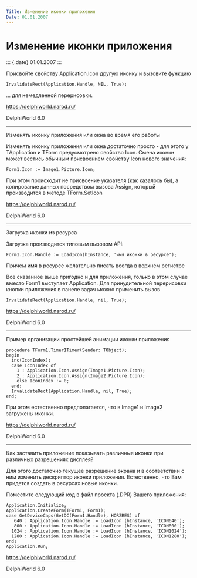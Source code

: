 ```yaml
---
Title: Изменение иконки приложения
Date: 01.01.2007
---
```


Изменение иконки приложения
===========================

::: {.date}
01.01.2007
:::

Присвойте свойству Application.Icon другую иконку и вызовите функцию

    InvalidateRect(Application.Handle, NIL, True); 

\... для немедленной перерисовки.

<https://delphiworld.narod.ru/>

DelphiWorld 6.0

------------------------------------------------------------------------

Изменять иконку приложения или окна во время его работы

Изменять иконку приложения или окна достаточно просто - для этого у
TApplication и TForm предусмотрено свойство Icon. Смена иконки может
вестись обычным присвоением свойству Icon нового значения:

    Form1.Icon := Image1.Picture.Icon;

При этом происходит не присвоение указателя (как казалось бы), а
копирование данных посредством вызова Assign, который производится в
методе TForm.SetIcon

<https://delphiworld.narod.ru/>

DelphiWorld 6.0

------------------------------------------------------------------------

Загрузка иконки из ресурса

Загрузка производится типовым вызовом API:

    Form1.Icon.Handle := LoadIcon(hInstance, 'имя иконки в ресурсе');

Причем имя в ресурсе желательно писать всегда в верхнем регистре

Все сказанное выше пригодно и для приложения, только в этом случае
вместо Form1 выступает Application. Для принудительной перерисовки
кнопки приложения в панеле задач можно применить вызов

    InvalidateRect(Application.Handle, nil, True);

<https://delphiworld.narod.ru/>

DelphiWorld 6.0

------------------------------------------------------------------------

Пример организации простейшей анимации иконки приложения

    procedure TForm1.Timer1Timer(Sender: TObject);
    begin
      inc(IconIndex);
      case IconIndex of
        1 : Application.Icon.Assign(Image1.Picture.Icon);
        2 : Application.Icon.Assign(Image2.Picture.Icon);
        else IconIndex := 0;
      end;
      InvalidateRect(Application.Handle, nil, True);
    end;

При этом естественно предполагается, что в Image1 и Image2 загружены
иконки.

<https://delphiworld.narod.ru/>

DelphiWorld 6.0

------------------------------------------------------------------------

Как заставить приложение показывать различные иконки при различных
разрешениях дисплея?

Для этого достаточно текущее разрешение экрана и в соответствии с ним
изменить дескриптор иконки приложения. Естественно, что Вам придется
создать в ресурсах новые иконки.

Поместите следующий код в файл проекта (.DPR) Вашего приложения:

    Application.Initialize;
    Application.CreateForm(TForm1, Form1);
    case GetDeviceCaps(GetDC(Form1.Handle), HORZRES) of
       640 : Application.Icon.Handle := LoadIcon (hInstance, 'ICON640');
       800 : Application.Icon.Handle := LoadIcon (hInstance, 'ICON800');
      1024 : Application.Icon.Handle := LoadIcon (hInstance, 'ICON1024');
      1280 : Application.Icon.Handle := LoadIcon (hInstance, 'ICON1280');
    end;
    Application.Run;

<https://delphiworld.narod.ru/>

DelphiWorld 6.0
